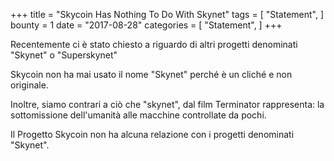 +++
title = "Skycoin Has Nothing To Do With Skynet"
tags = [
    "Statement",
]
bounty = 1
date = "2017-08-28"
categories = [
    "Statement",
]
+++

Recentemente ci è stato chiesto a riguardo di altri progetti denominati "Skynet" o "Superskynet"

Skycoin non ha mai usato il nome "Skynet" perché è un cliché e non originale.

Inoltre, siamo contrari a ciò che "skynet", dal film Terminator rappresenta:
la sottomissione dell'umanità alle macchine controllate da pochi.

Il Progetto Skycoin non ha alcuna relazione con i progetti denominati "Skynet".
